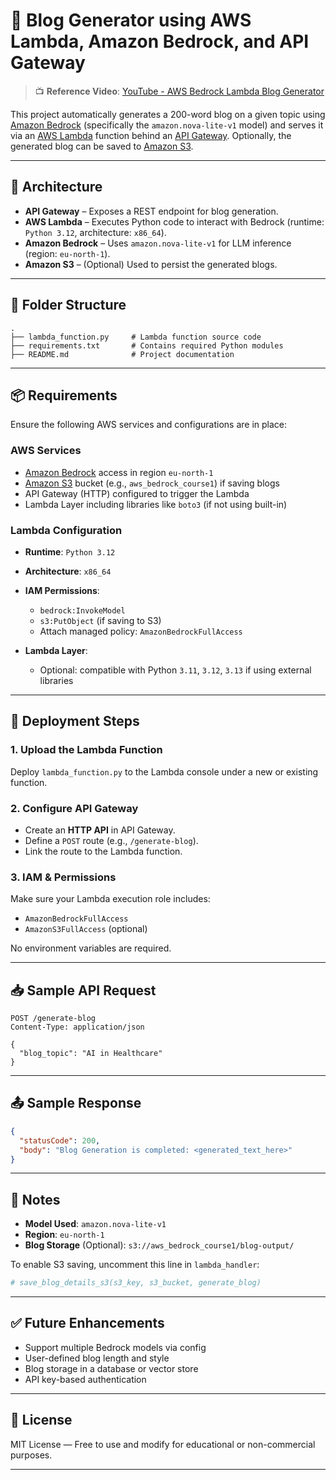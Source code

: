 
# 📝 Blog Generator using AWS Lambda, Amazon Bedrock, and API Gateway


> 📺 **Reference Video**: [YouTube - AWS Bedrock Lambda Blog Generator](https://www.youtube.com/watch?v=3OP39y4dO_Y&list=PLZoTAELRMXVP5zpBfH7pab4aB1LbmCM1z&index=7)

This project automatically generates a 200-word blog on a given topic using [Amazon Bedrock](w) (specifically the `amazon.nova-lite-v1` model) and serves it via an [AWS Lambda](w) function behind an [API Gateway](w). Optionally, the generated blog can be saved to [Amazon S3](w).

---

## 🔧 Architecture

* **API Gateway** – Exposes a REST endpoint for blog generation.
* **AWS Lambda** – Executes Python code to interact with Bedrock (runtime: `Python 3.12`, architecture: `x86_64`).
* **Amazon Bedrock** – Uses `amazon.nova-lite-v1` for LLM inference (region: `eu-north-1`).
* **Amazon S3** – (Optional) Used to persist the generated blogs.

---

## 📂 Folder Structure

```
.
├── lambda_function.py     # Lambda function source code
├── requirements.txt       # Contains required Python modules
├── README.md              # Project documentation
```

---

## 📦 Requirements

Ensure the following AWS services and configurations are in place:

### AWS Services

* [Amazon Bedrock](w) access in region `eu-north-1`
* [Amazon S3](w) bucket (e.g., `aws_bedrock_course1`) if saving blogs
* API Gateway (HTTP) configured to trigger the Lambda
* Lambda Layer including libraries like `boto3` (if not using built-in)

### Lambda Configuration

* **Runtime**: `Python 3.12`
* **Architecture**: `x86_64`
* **IAM Permissions**:

  * `bedrock:InvokeModel`
  * `s3:PutObject` (if saving to S3)
  * Attach managed policy: `AmazonBedrockFullAccess`
* **Lambda Layer**:

  * Optional: compatible with Python `3.11`, `3.12`, `3.13` if using external libraries

---

## 🚀 Deployment Steps

### 1. Upload the Lambda Function

Deploy `lambda_function.py` to the Lambda console under a new or existing function.

### 2. Configure API Gateway

* Create an **HTTP API** in API Gateway.
* Define a `POST` route (e.g., `/generate-blog`).
* Link the route to the Lambda function.

### 3. IAM & Permissions

Make sure your Lambda execution role includes:

* `AmazonBedrockFullAccess`
* `AmazonS3FullAccess` (optional)

No environment variables are required.

---

## 📥 Sample API Request

```http
POST /generate-blog
Content-Type: application/json

{
  "blog_topic": "AI in Healthcare"
}
```

---

## 📤 Sample Response

```json
{
  "statusCode": 200,
  "body": "Blog Generation is completed: <generated_text_here>"
}
```

---

## 🧠 Notes

* **Model Used**: `amazon.nova-lite-v1`
* **Region**: `eu-north-1`
* **Blog Storage** (Optional): `s3://aws_bedrock_course1/blog-output/`

To enable S3 saving, uncomment this line in `lambda_handler`:

```python
# save_blog_details_s3(s3_key, s3_bucket, generate_blog)
```

---

## ✅ Future Enhancements

* Support multiple Bedrock models via config
* User-defined blog length and style
* Blog storage in a database or vector store
* API key-based authentication

---

## 📄 License

MIT License — Free to use and modify for educational or non-commercial purposes.

---
